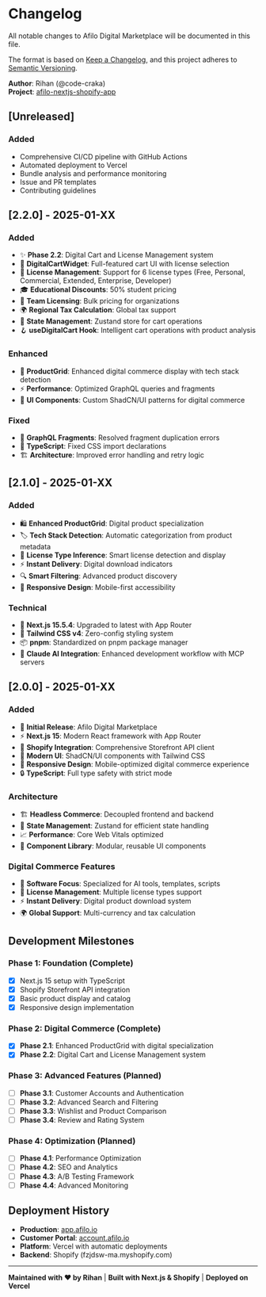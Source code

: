 # Changelog

All notable changes to Afilo Digital Marketplace will be documented in this file.

The format is based on [Keep a Changelog](https://keepachangelog.com/en/1.0.0/),
and this project adheres to [Semantic Versioning](https://semver.org/spec/v2.0.0.html).

**Author**: Rihan (@code-craka)  
**Project**: [afilo-nextjs-shopify-app](https://github.com/code-craka/afilo-nextjs-shopify-app)  

## [Unreleased]

### Added
- Comprehensive CI/CD pipeline with GitHub Actions
- Automated deployment to Vercel
- Bundle analysis and performance monitoring
- Issue and PR templates
- Contributing guidelines

## [2.2.0] - 2025-01-XX

### Added
- ✨ **Phase 2.2**: Digital Cart and License Management system
- 🛒 **DigitalCartWidget**: Full-featured cart UI with license selection
- 💎 **License Management**: Support for 6 license types (Free, Personal, Commercial, Extended, Enterprise, Developer)
- 🎓 **Educational Discounts**: 50% student pricing
- 👥 **Team Licensing**: Bulk pricing for organizations
- 🌍 **Regional Tax Calculation**: Global tax support
- 🔄 **State Management**: Zustand store for cart operations
- 🪝 **useDigitalCart Hook**: Intelligent cart operations with product analysis

### Enhanced
- 🎯 **ProductGrid**: Enhanced digital commerce display with tech stack detection
- ⚡ **Performance**: Optimized GraphQL queries and fragments
- 🎨 **UI Components**: Custom ShadCN/UI patterns for digital commerce

### Fixed
- 🐛 **GraphQL Fragments**: Resolved fragment duplication errors
- 🔧 **TypeScript**: Fixed CSS import declarations
- 🏗️ **Architecture**: Improved error handling and retry logic

## [2.1.0] - 2025-01-XX

### Added
- 🛍️ **Enhanced ProductGrid**: Digital product specialization
- 🏷️ **Tech Stack Detection**: Automatic categorization from product metadata
- 📜 **License Type Inference**: Smart license detection and display
- ⚡ **Instant Delivery**: Digital download indicators
- 🔍 **Smart Filtering**: Advanced product discovery
- 📱 **Responsive Design**: Mobile-first accessibility

### Technical
- 🔧 **Next.js 15.5.4**: Upgraded to latest with App Router
- 🎨 **Tailwind CSS v4**: Zero-config styling system
- 📦 **pnpm**: Standardized on pnpm package manager
- 🤖 **Claude AI Integration**: Enhanced development workflow with MCP servers

## [2.0.0] - 2025-01-XX

### Added
- 🚀 **Initial Release**: Afilo Digital Marketplace
- ⚡ **Next.js 15**: Modern React framework with App Router
- 🛒 **Shopify Integration**: Comprehensive Storefront API client
- 🎨 **Modern UI**: ShadCN/UI components with Tailwind CSS
- 📱 **Responsive Design**: Mobile-optimized digital commerce experience
- 🔒 **TypeScript**: Full type safety with strict mode

### Architecture
- 🏗️ **Headless Commerce**: Decoupled frontend and backend
- 🔄 **State Management**: Zustand for efficient state handling
- 📈 **Performance**: Core Web Vitals optimized
- 🧩 **Component Library**: Modular, reusable UI components

### Digital Commerce Features
- 🎯 **Software Focus**: Specialized for AI tools, templates, scripts
- 💼 **License Management**: Multiple license types support
- ⚡ **Instant Delivery**: Digital product download system
- 🌍 **Global Support**: Multi-currency and tax calculation

## Development Milestones

### Phase 1: Foundation (Complete)
- [x] Next.js 15 setup with TypeScript
- [x] Shopify Storefront API integration
- [x] Basic product display and catalog
- [x] Responsive design implementation

### Phase 2: Digital Commerce (Complete)
- [x] **Phase 2.1**: Enhanced ProductGrid with digital specialization
- [x] **Phase 2.2**: Digital Cart and License Management system

### Phase 3: Advanced Features (Planned)
- [ ] **Phase 3.1**: Customer Accounts and Authentication
- [ ] **Phase 3.2**: Advanced Search and Filtering
- [ ] **Phase 3.3**: Wishlist and Product Comparison
- [ ] **Phase 3.4**: Review and Rating System

### Phase 4: Optimization (Planned)
- [ ] **Phase 4.1**: Performance Optimization
- [ ] **Phase 4.2**: SEO and Analytics
- [ ] **Phase 4.3**: A/B Testing Framework
- [ ] **Phase 4.4**: Advanced Monitoring

## Deployment History

- **Production**: [app.afilo.io](https://app.afilo.io)
- **Customer Portal**: [account.afilo.io](https://account.afilo.io)
- **Platform**: Vercel with automatic deployments
- **Backend**: Shopify (fzjdsw-ma.myshopify.com)

---

**Maintained with ❤️ by Rihan** | **Built with Next.js & Shopify** | **Deployed on Vercel**
